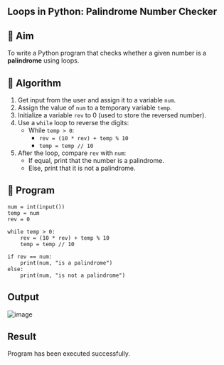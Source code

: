 ## Loops in Python: Palindrome Number Checker

## 🎯 Aim
To write a Python program that checks whether a given number is a **palindrome** using loops.

## 🧠 Algorithm
1. Get input from the user and assign it to a variable `num`.
2. Assign the value of `num` to a temporary variable `temp`.
3. Initialize a variable `rev` to 0 (used to store the reversed number).
4. Use a `while` loop to reverse the digits:
   - While `temp > 0`:
     - `rev = (10 * rev) + temp % 10`
     - `temp = temp // 10`
5. After the loop, compare `rev` with `num`:
   - If equal, print that the number is a palindrome.
   - Else, print that it is not a palindrome.

## 🧾 Program
```
num = int(input())
temp = num
rev = 0

while temp > 0:
    rev = (10 * rev) + temp % 10
    temp = temp // 10

if rev == num:
    print(num, "is a palindrome")
else:
    print(num, "is not a palindrome")

```
## Output
![image](https://github.com/user-attachments/assets/3c067b2e-986e-4790-9892-b558cf7ecd2a)

## Result
Program has been executed successfully.
